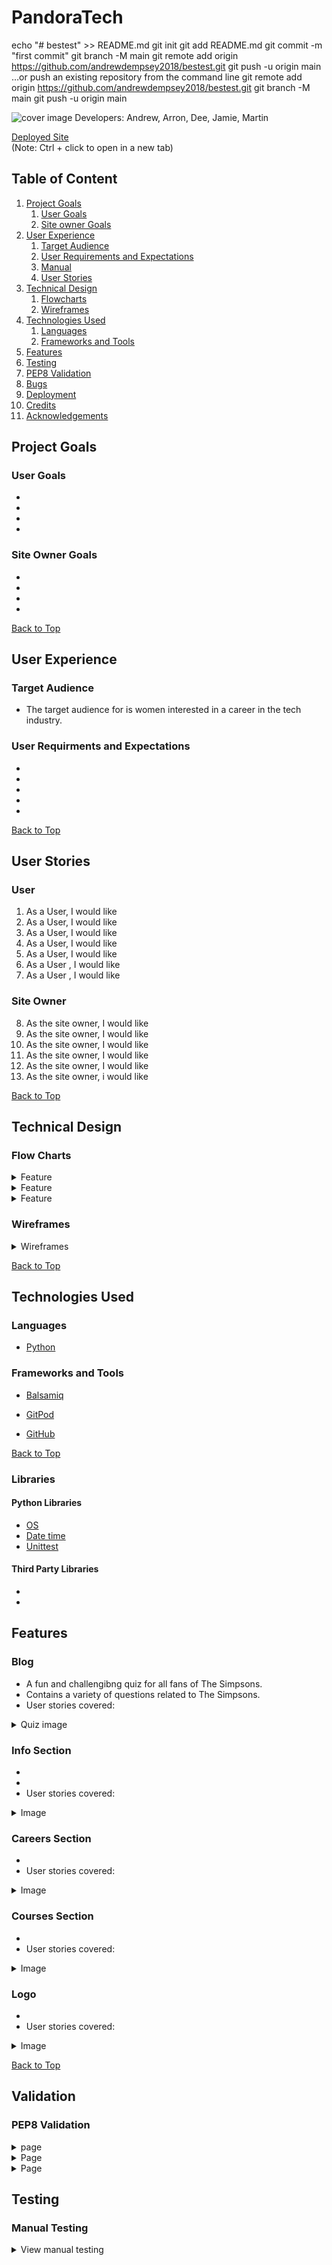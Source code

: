 # PandoraTech
echo "# bestest" >> README.md
git init
git add README.md
git commit -m "first commit"
git branch -M main
git remote add origin https://github.com/andrewdempsey2018/bestest.git
git push -u origin main
…or push an existing repository from the command line
git remote add origin https://github.com/andrewdempsey2018/bestest.git
git branch -M main
git push -u origin main

![cover image]()
Developers: Andrew, Arron, Dee, Jamie, Martin

[Deployed Site]()  
(Note: Ctrl + click to open in a new tab)    


## Table of Content
1. [Project Goals](#project-goals)
   1. [User Goals](#user-goals)
   2. [Site owner Goals](#site-owner-goals)
2. [User Experience](#User-Experience)
   1. [Target Audience](#target-audience)
   2. [User Requirements and Expectations](#user-requirments-and-expectations)
   3. [Manual](#manual)
   4. [User Stories](#user-stories)
3. [Technical Design](#technical-design)
   1. [Flowcharts](#flowcharts)
   2. [Wireframes](#wireframes)
4. [Technologies Used](#technologies-used)
   1. [Languages](#Languages)
   2. [Frameworks and Tools](#frameworks-and-tools)
5. [Features](#features)
6. [Testing](#validation)
7. [PEP8 Validation](#pep8-validation)
8. [Bugs](#bugs)
9. [Deployment](#deployment)
10. [Credits](#credits)
11. [Acknowledgements](#ackowledgements)

## Project Goals

### User Goals
- 
- 
- 
- 

### Site Owner Goals
- 
- 
- 
- 

[Back to Top](<#table-of-content>)
## User Experience

### Target Audience
- The target audience for is women interested in a career in the tech industry.

### User Requirments and Expectations
- 
- 
- 
- 
- 

[Back to Top](<#table-of-content>)  
## User Stories

### User
1. As a User, I would like
2. As a User, I would like
3. As a User, I would like
4. As a User, I would like
5. As a User, I would like
6. As a User , I would like
7. As a User , I would like
 
### Site Owner
8. As the site owner, I would like
9. As the site owner, I would like
10. As the site owner, I would like
11. As the site owner, I would like
12. As the site owner, I would like
13. As the site owner, i would like
 
[Back to Top](<#table-of-content>)
## Technical Design


### Flow Charts

<details><summary>Feature</summary>
<img src="">
</details>

<details><summary>Feature</summary>
<img src="">
</details>

<details><summary>Feature</summary>
<img src="">
</details>

### Wireframes

<details><summary>Wireframes</summary>
<img src="">
</details>

   
[Back to Top](<#table-of-content>)
## Technologies Used

### Languages
- [Python](https://www.python.org/)


### Frameworks and Tools
- [Balsamiq](https://balsamiq.com/)

- [GitPod](https://gitpod.io/)

- [GitHub](https://github.com/)

[Back to Top](<#Table-of-Content>)

### Libraries

#### Python Libraries
- [OS](https://docs.python.org/3/library/os.html)
- [Date time](https://docs.python.org/3/library/datetime.html)
- [Unittest](https://docs.python.org/3/library/unittest.html)

#### Third Party Libraries
- 
- 

## Features

### Blog
- A fun and challengibng quiz for all fans of The Simpsons.
- Contains a variety of questions related to The Simpsons.
- User stories covered:
<details><summary>Quiz image</summary>
<img src="https://raw.githubusercontent.com/ArronBeale/CI_PP3_The_Simpsons_Quiz/main/docs/features/feature_quiz.PNG">
</details>  


### Info Section
- 
- 
- User stories covered:
<details><summary>Image</summary>
<img src="">
</details>  


### Careers Section
- 
- User stories covered:
<details><summary>Image
</summary>
<img src="">
</details>  


### Courses Section
- 
- User stories covered:
<details><summary>Image</summary>
<img src="">
</details>  
 
### Logo
-
- User stories covered:
<details><summary>Image</summary>
<img src="">
</details>  


[Back to Top](<#table-of-content>)
## Validation

### PEP8 Validation
<details><summary>page</summary>
<img src="https://raw.githubusercontent.com/ArronBeale/CI_PP3_The_Simpsons_Quiz/main/docs/validation/validation_pep8_run.PNG">
</details>

<details><summary>Page</summary>
<img src="">
</details>

<details><summary>Page</summary>
<img src="">
</details>  


## Testing

### Manual Testing

<details><summary>View manual testing</summary>

### Testing User Stories

 User:
1. As a User, I would like to...

| **Feature** | **Action** | **Expected Result** | **Actual Result** |
|-------------|------------|---------------------|-------------------|
|  |   |  |  |
|  |  |  |  |
<details><summary>Images</summary>
<img src="">
<img src="">
</details>



Site Owner
8. As the site owner, I would like...

| **Feature** | **Action** | **Expected Result** | **Actual Result** |
|-------------|------------|---------------------|-------------------|
|  |  |  |  |

<details><summary>Images</summary>
<img src="">
<img src="">
</details>

### Automated Testing
 
 <details><summary>View automated testing</summary>

- Automated testing was done using the unittest and coverage librararies for Python.


### Unit Tests
- Test...

<img src="">

- Test ran and passed with the correct email format submitted for the test.

<img src="">

### Coverage 

- Coverage was installed via the terminal, pip install coverage
<img src="">


- Coverage was then used to test using the following...
<img src="">


- The results of the test were the following:
<img src="">

- A HTML report was also generated using the command, coverage html
<img src="">

</details>






[Back to Top](<#table-of-content>)
## Bugs

| **Bug** | **Fix** |
| ----------- | ----------- |
| Bug I had | I fixed it by...|
| Bug I had | I fixed it by... |


[Back to Top](<#table-of-content>)
## Deployment
### Heroku / Firebase

[Official Page](https://devcenter.heroku.com/articles/git) (Ctrl + click)
1. Log in to your account at heroku.com.
2. Create a new app, add a unique app name and choose your region.
3. Click on create app.
4. Go to "Settings".
5. Under Config Vars store any sensitive data in .json file. Name 'Key' field, copy the .json file paste it to 'Value' field. Also add a key 'PORT' and value '8000'.
6. Add required buildpacks. For this project, I set up 'Python' and 'node.js' in that order.
7. Go to "Deploy" and select "GitHub" in "Deployment method"
8. To link up the Heroku app to our Github repository code enter your repository name, click 'Search' and then 'Connect' when it shows below.
9.  Choose the branch you want to buid your app from.
10. If prefered, click on "Enable Automatic Deploys", which keeps the app up to date with your GitHub repository
11. Wait for the app to build. Once ready you will see the “App was successfully deployed” message and a 'View' button to take you to your deployed link.

### Fork Repository
To fork the repository by following these steps:
1. Go to the GitHub repository
2. Click on Fork button in upper right hand corner

### Clone Repository
You can clone the repository by following these steps:
1. Go to the GitHub repository 
2. Locate the Code button above the list of files and click it 
3. Select if you prefere to clone using HTTPS, SSH, or Github CLI and click the copy button to copy the URL to your clipboard
4. Open Git Bash
5. Change the current working directory to the one where you want the cloned directory
6. Type git clone and paste the URL from the clipboard ($ git clone https://github.com/YOUR-USERNAME/YOUR-REPOSITORY)
7.Press Enter to create your local clone.

[Back to Top](<#table-of-content>)
## Credits


### Media
- [Flaticon](https://www.flaticon.com/free-icon/physics_4270905?term=nuclear&page=1&position=16&page=1&position=16&related_id=4270905&origin=search): Nuclear icons created by Freepik - Flaticon</a>
- [Background image](https://www.freepik.com/vectors/fluffy-clouds) 
created by pch.vector - www.freepik.com</a>

### Code
- [Site](https://www.google.com)


## Acknowledgements

### Special thanks to the following:
- Deloitte
- Trust in Soda
- Code Institute

[Back to Top](<#table-of-content>)